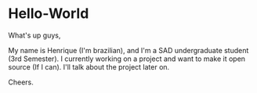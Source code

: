 # Hello-World

What's up guys,

My name is Henrique (I'm brazilian), and I'm a SAD undergraduate student (3rd Semester).
I currently working on a project and want to make it open source (If I can). I'll talk about the project later on.

Cheers.
